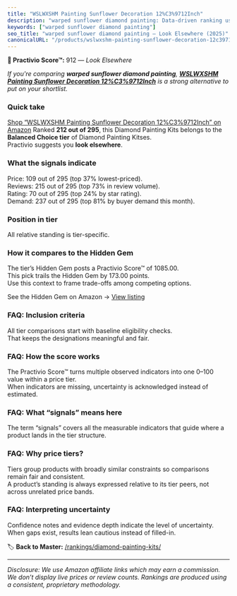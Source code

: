 ```yaml
---
title: "WSLWXSHM Painting Sunflower Decoration 12%C3%9712Inch"
description: "warped sunflower diamond painting: Data-driven ranking using the Practivio Score™. Positioned by quality, value, demand, findability, momentum."
keywords: ["warped sunflower diamond painting"]
seo_title: "warped sunflower diamond painting — Look Elsewhere (2025)"
canonicalURL: "/products/wslwxshm-painting-sunflower-decoration-12c39712inch-B0D83VN8R2/"
---
```


**🚫 Practivio Score™:** 912 — _Look Elsewhere_


*If you're comparing **warped sunflower diamond painting**, **[WSLWXSHM Painting Sunflower Decoration 12%C3%9712Inch](https://www.amazon.com/dp/B0D83VN8R2?tag=practivio-20)** is a strong alternative to put on your shortlist.*
### Quick take
[Shop “WSLWXSHM Painting Sunflower Decoration 12%C3%9712Inch” on Amazon](https://www.amazon.com/dp/B0D83VN8R2?tag=practivio-20)
Ranked **212 out of 295**, this Diamond Painting Kits belongs to the **Balanced Choice tier** of Diamond Painting Kitses.  
Practivio suggests you **look elsewhere**.

### What the signals indicate
Price: 109 out of 295 (top 37% lowest-priced).  
Reviews: 215 out of 295 (top 73% in review volume).  
Rating: 70 out of 295 (top 24% by star rating).  
Demand: 237 out of 295 (top 81% by buyer demand this month).

### Position in tier
All relative standing is tier-specific.

### How it compares to the Hidden Gem
The tier’s Hidden Gem posts a Practivio Score™ of 1085.00.  
This pick trails the Hidden Gem by 173.00 points.  
Use this context to frame trade-offs among competing options.  

See the Hidden Gem on Amazon → [View listing](https://www.amazon.com/dp/B07P5YDBZR?tag=practivio-20)

### FAQ: Inclusion criteria
All tier comparisons start with baseline eligibility checks.  
That keeps the designations meaningful and fair.

### FAQ: How the score works
The Practivio Score™ turns multiple observed indicators into one 0–100 value within a price tier.  
When indicators are missing, uncertainty is acknowledged instead of estimated.

### FAQ: What “signals” means here
The term “signals” covers all the measurable indicators that guide where a product lands in the tier structure.

### FAQ: Why price tiers?
Tiers group products with broadly similar constraints so comparisons remain fair and consistent.  
A product’s standing is always expressed relative to its tier peers, not across unrelated price bands.

### FAQ: Interpreting uncertainty
Confidence notes and evidence depth indicate the level of uncertainty.  
When gaps exist, results lean cautious instead of filled-in.


🏷️ **Back to Master:** [/rankings/diamond-painting-kits/](/rankings/diamond-painting-kits/)

---
_Disclosure: We use Amazon affiliate links which may earn a commission. We don’t display live prices or review counts. Rankings are produced using a consistent, proprietary methodology._
